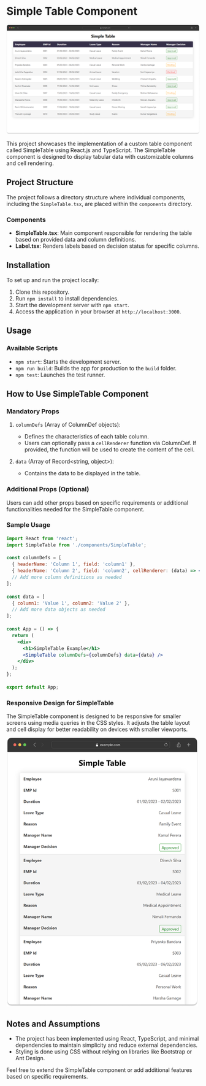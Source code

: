 # Simple Table Component

![Screenshot 1](public/screenshots/Screenshot-1.png)

This project showcases the implementation of a custom table component called SimpleTable using React.js and TypeScript. The SimpleTable component is designed to display tabular data with customizable columns and cell rendering.

## Project Structure

The project follows a directory structure where individual components, including the `SimpleTable.tsx`, are placed within the `components` directory.

### Components
- **SimpleTable.tsx**: Main component responsible for rendering the table based on provided data and column definitions.
- **Label.tsx**: Renders labels based on decision status for specific columns.

## Installation

To set up and run the project locally:

1. Clone this repository.
2. Run `npm install` to install dependencies.
3. Start the development server with `npm start`.
4. Access the application in your browser at `http://localhost:3000`.

## Usage

### Available Scripts

- `npm start`: Starts the development server.
- `npm run build`: Builds the app for production to the `build` folder.
- `npm test`: Launches the test runner.

## How to Use SimpleTable Component

### Mandatory Props

1. `columnDefs` (Array of ColumnDef objects):
   - Defines the characteristics of each table column.
   - Users can optionally pass a `cellRenderer` function via ColumnDef. If provided, the function will be used to create the content of the cell.

2. `data` (Array of Record<string, object>):
   - Contains the data to be displayed in the table.

### Additional Props (Optional)

Users can add other props based on specific requirements or additional functionalities needed for the SimpleTable component.

### Sample Usage

```jsx
import React from 'react';
import SimpleTable from './components/SimpleTable';

const columnDefs = [
  { headerName: 'Column 1', field: 'column1' },
  { headerName: 'Column 2', field: 'column2', cellRenderer: (data) => <CustomComponent data={data} /> },
  // Add more column definitions as needed
];

const data = [
  { column1: 'Value 1', column2: 'Value 2' },
  // Add more data objects as needed
];

const App = () => {
  return (
    <div>
      <h1>SimpleTable Example</h1>
      <SimpleTable columnDefs={columnDefs} data={data} />
    </div>
  );
};

export default App;
```

### Responsive Design for SimpleTable

The SimpleTable component is designed to be responsive for smaller screens using media queries in the CSS styles. It adjusts the table layout and cell display for better readability on devices with smaller viewports.

<img src="public/screenshots/Screenshot-2.png" width="500" alt="Screenshot 2">

## Notes and Assumptions

- The project has been implemented using React, TypeScript, and minimal dependencies to maintain simplicity and reduce external dependencies.
- Styling is done using CSS without relying on libraries like Bootstrap or Ant Design.

Feel free to extend the SimpleTable component or add additional features based on specific requirements.

